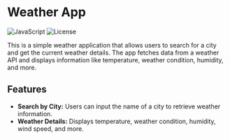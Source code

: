 # Weather App

![JavaScript](https://img.shields.io/badge/JavaScript-ES6%2B-yellow)
![License](https://img.shields.io/badge/license-MIT-green)

This is a simple weather application that allows users to search for a city and get the current weather details. The app fetches data from a weather API and displays information like temperature, weather condition, humidity, and more.

## Features

- **Search by City:** Users can input the name of a city to retrieve weather information.
- **Weather Details:** Displays temperature, weather condition, humidity, wind speed, and more.
